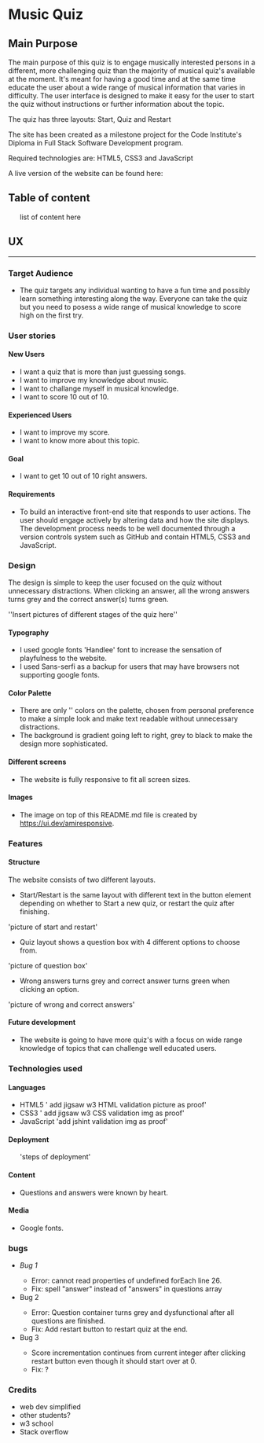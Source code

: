 # Music Quiz



## Main Purpose

The main purpose of this quiz is to engage musically interested persons in a different, more challenging quiz than the majority of musical quiz's available at the moment. 
It's meant for having a good time and at the same time educate the user about a wide range of musical information that varies in difficulty. The user interface is designed to make it easy for the user to start the quiz without instructions or further information about the topic.

The quiz has three layouts: Start, Quiz and Restart

The site has been created as a milestone project for the Code Institute's Diploma in Full Stack Software Development program.

Required technologies are: HTML5, CSS3 and JavaScript

A live version of the website can be found here:

## Table of content

<ul>
list of content here
</ul>

## UX
<hr>

### Target Audience

* The quiz targets any individual wanting to have a fun time and possibly learn something interesting along the way. Everyone can take the quiz but you need to posess a wide range of musical knowledge to score high on the first try.

### User stories
#### New Users
* I want a quiz that is more than just guessing songs.
* I want to improve my knowledge about music.
* I want to challange myself in musical knowledge.
* I want to score 10 out of 10.

#### Experienced Users
* I want to improve my score.
* I want to know more about this topic.

#### Goal
* I want to get 10 out of 10 right answers.

#### Requirements
* To build an interactive front-end site that responds to user actions. The user should engage actively by altering data and how the site displays. The development process needs to be well documented through a version controls system such as GitHub and contain HTML5, CSS3 and JavaScript.

### Design
The design is simple to keep the user focused on the quiz without unnecessary distractions. When clicking an answer, all the wrong answers turns grey and the correct answer(s) turns green.

''Insert pictures of different stages of the quiz here''

#### Typography
* I used google fonts 'Handlee' font to increase the sensation of playfulness to the website.
* I used Sans-serfi as a backup for users that may have browsers not supporting google fonts.

#### Color Palette
* There are only '' colors on the palette, chosen from personal preference to make a simple look and make text readable without unnecessary distractions.
* The background is gradient going left to right, grey to black to make the design more sophisticated.

#### Different screens
* The website is fully responsive to fit all screen sizes.

#### Images
* The image on top of this README.md file is created by https://ui.dev/amiresponsive.

### Features

#### Structure

The website consists of two different layouts.
* Start/Restart is the same layout with different text in the button element depending on whether to Start a new quiz, or restart the quiz after finishing.

'picture of start and restart'

* Quiz layout shows a question box with 4 different options to choose from.

'picture of question box'

* Wrong answers turns grey and correct answer turns green when clicking an option.

'picture of wrong and correct answers'

#### Future development
* The website is going to have more quiz's with a focus on wide range knowledge of topics that can challenge well educated users.

### Technologies used

#### Languages 

* HTML5
' add jigsaw w3 HTML validation picture as proof'
* CSS3
' add jigsaw w3 CSS validation img as proof'
* JavaScript
'add jshint validation img as proof'

#### Deployment

<ol>
'steps of deployment'
</ol>

#### Content

* Questions and answers were known by heart.

#### Media
* Google fonts.


### bugs
<ul>
<li><em>Bug 1</em></li>
<ul>
<li>Error: cannot read properties of undefined forEach line 26.</li>
<li>Fix: spell "answer" instead of "answers" in questions array</li>
</ul>
<li>Bug 2</li>
<ul>
<li>Error: Question container turns grey and dysfunctional after all questions are finished.</li>
<li>Fix: Add restart button to restart quiz at the end.</li>
</ul>
<li>Bug 3</li>
<ul>
<li>Score incrementation continues from current integer after clicking restart button even though it should start over at 0.</li>
<li>Fix: ?</li>
</ul>
</ul>

### Credits

* web dev simplified
* other students?
* w3 school
* Stack overflow

 